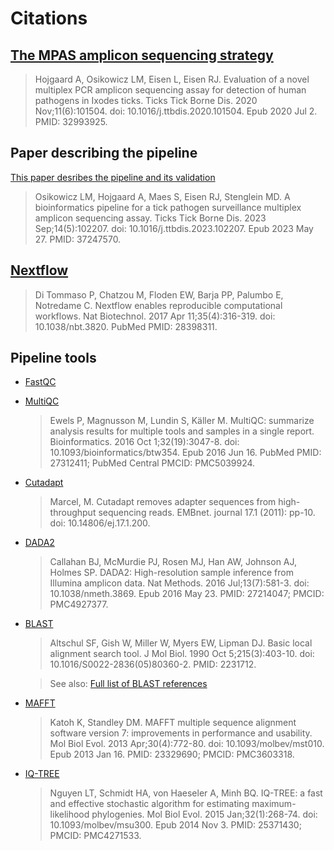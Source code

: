 # Citations

## [The MPAS amplicon sequencing strategy](https://pubmed.ncbi.nlm.nih.gov/32993925/)

> Hojgaard A, Osikowicz LM, Eisen L, Eisen RJ. Evaluation of a novel multiplex PCR amplicon sequencing assay for detection of human pathogens in Ixodes ticks.  Ticks Tick Borne Dis. 2020 Nov;11(6):101504. doi: 10.1016/j.ttbdis.2020.101504.  Epub 2020 Jul 2. PMID: 32993925.  

## Paper describing the pipeline

[This paper desribes the pipeline and its validation](https://pubmed.ncbi.nlm.nih.gov/37247570/) 

> Osikowicz LM, Hojgaard A, Maes S, Eisen RJ, Stenglein MD. A bioinformatics pipeline for a tick pathogen surveillance multiplex amplicon sequencing assay.  Ticks Tick Borne Dis. 2023 Sep;14(5):102207. doi: 10.1016/j.ttbdis.2023.102207.  Epub 2023 May 27. PMID: 37247570.

## [Nextflow](https://pubmed.ncbi.nlm.nih.gov/28398311/)

> Di Tommaso P, Chatzou M, Floden EW, Barja PP, Palumbo E, Notredame C. Nextflow enables reproducible computational workflows. Nat Biotechnol. 2017 Apr 11;35(4):316-319. doi: 10.1038/nbt.3820. PubMed PMID: 28398311.

## Pipeline tools

- [FastQC](https://www.bioinformatics.babraham.ac.uk/projects/fastqc/)

- [MultiQC](https://pubmed.ncbi.nlm.nih.gov/27312411/)

  > Ewels P, Magnusson M, Lundin S, Käller M. MultiQC: summarize analysis results for multiple tools and samples in a single report. Bioinformatics. 2016 Oct 1;32(19):3047-8. doi: 10.1093/bioinformatics/btw354. Epub 2016 Jun 16. PubMed PMID: 27312411; PubMed Central PMCID: PMC5039924.

- [Cutadapt](https://journal.embnet.org/index.php/embnetjournal/article/view/200/479)

  > Marcel, M. Cutadapt removes adapter sequences from high-throughput sequencing reads. EMBnet. journal 17.1 (2011): pp-10. doi: 10.14806/ej.17.1.200.

- [DADA2](https://pubmed.ncbi.nlm.nih.gov/27214047/)

  > Callahan BJ, McMurdie PJ, Rosen MJ, Han AW, Johnson AJ, Holmes SP. DADA2: High-resolution sample inference from Illumina amplicon data. Nat Methods. 2016 Jul;13(7):581-3. doi: 10.1038/nmeth.3869. Epub 2016 May 23. PMID: 27214047; PMCID: PMC4927377.

- [BLAST](https://pubmed.ncbi.nlm.nih.gov/2231712/)

  > Altschul SF, Gish W, Miller W, Myers EW, Lipman DJ. Basic local alignment search tool. J Mol Biol. 1990 Oct 5;215(3):403-10. doi: 10.1016/S0022-2836(05)80360-2. PMID: 2231712.

  > See also: [Full list of BLAST references](https://blast.ncbi.nlm.nih.gov/doc/blast-help/references.html#references)

- [MAFFT](https://pubmed.ncbi.nlm.nih.gov/23329690/)

  > Katoh K, Standley DM. MAFFT multiple sequence alignment software version 7: improvements in performance and usability. Mol Biol Evol. 2013 Apr;30(4):772-80. doi: 10.1093/molbev/mst010. Epub 2013 Jan 16. PMID: 23329690; PMCID: PMC3603318.

- [IQ-TREE](https://pubmed.ncbi.nlm.nih.gov/25371430/)

  >  Nguyen LT, Schmidt HA, von Haeseler A, Minh BQ. IQ-TREE: a fast and effective stochastic algorithm for estimating maximum-likelihood phylogenies. Mol Biol Evol. 2015 Jan;32(1):268-74. doi: 10.1093/molbev/msu300. Epub 2014 Nov 3. PMID: 25371430; PMCID: PMC4271533.

